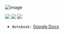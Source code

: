 ![image](https://user-images.githubusercontent.com/98191980/187698649-6fad25f7-c20e-49e7-adea-4fccc48dad72.png)

<img src="https://img.shields.io/static/v1?label=by&message=Alura&color=blue&style=for-the-badge"> <img src="https://img.shields.io/static/v1?label=Tech&message=.NET&color=36D5C1&style=for-the-badge&logo=.NET"> <img src="https://img.shields.io/static/v1?label=Tech&message=C%23&color=36D5C1&style=for-the-badge&logo=csharp">

- `Notebook:` [Google Docs](https://docs.google.com/document/d/1roxiTZyPmtrW8M-B47ulFp88TmDjd6ZlzUObIjP9a4k/edit?usp=sharing)
